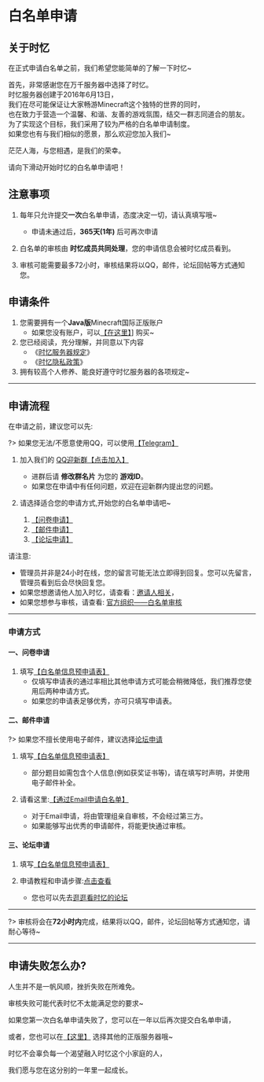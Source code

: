 # 白名单申请

## 关于时忆

在正式申请白名单之前，我们希望您能简单的了解一下时忆~

首先，非常感谢您在万千服务器中选择了时忆。    
时忆服务器创建于2016年6月13日，  
我们在尽可能保证让大家畅游Minecraft这个独特的世界的同时，  
也在致力于营造一个温馨、和谐、友善的游戏氛围，结交一群志同道合的朋友。  
为了实现这个目标，我们采用了较为严格的白名单申请制度。  
如果您也有与我们相似的愿景，那么欢迎您加入我们~  

茫茫人海，与您相遇，是我们的荣幸。

请向下滑动开始时忆的白名单申请吧！

## 注意事项

1. 每年只允许提交**一次**白名单申请，态度决定一切，请认真填写哦~
    - 申请未通过后，**365天(1年)** 后可再次申请
    
2. 白名单的审核由 **时忆成员共同处理**，您的申请信息会被时忆成员看到。

3. 审核可能需要最多72小时，审核结果将以QQ，邮件，论坛回帖等方式通知您。

## 申请条件

1. 您需要拥有一个**Java版**Minecraft国际正版账户
    - 如果您没有账户，可以[【在这里】](https://minecraft.net)] 购买~
2. 您已经阅读，充分理解，并同意以下内容
    - 《[时忆服务器规定](/zh-CN/join/rules.md)》
    - 《[时忆隐私政策](https://www.mcshiyi.com/blog/about/privacy-policy.html)》
3. 拥有较高个人修养、能良好遵守时忆服务器的各项规定~

------

## 申请流程

在申请之前，建议您可以先:

?> 如果您无法/不愿意使用QQ，可以使用[【Telegram】](https://t.me/joinchat/IdDH-Egtujuf1UzuCWznJw)

1. 加入我们的  [QQ迎新群【点击加入】](https://jq.qq.com/?_wv=1027&k=59H04f1)
    - 进群后请 **修改群名片** 为您的 **游戏ID**。
    - 如果您在申请中有任何问题，欢迎在迎新群内提出您的问题。

2. 请选择适合您的申请方式,开始您的白名单申请吧~
    1. [【问卷申请】](#一、问卷申请)
    2. [【邮件申请】](#二、邮件申请)
    3. [【论坛申请】](#三、论坛申请)
    
请注意:
- 管理员并非是24小时在线，您的留言可能无法立即得到回复。您可以先留言，管理员看到后会尽快回复您。
- 如果您想邀请他人加入时忆，请查看：[邀请人相关](/zh-CN/join/application/inviters.md)，
- 如果您想参与审核，请查看: [官方组织——白名单审核](/zh-CN/culture/group.md#1.时忆——白名单审核组)

------

### 申请方式

#### 一、问卷申请

1. 填写[【白名单信息预申请表】](https://wj.qq.com/s2/3175997/f522)
    - 仅填写申请表的通过率相比其他申请方式可能会稍微降低，我们推荐您使用后两种申请方式。
    - 如果您的申请表足够优秀，亦可只填写申请表。

#### 二、邮件申请

?> 如果您不擅长使用电子邮件，建议选择[论坛申请](#三、论坛申请)

1. 填写[【白名单信息预申请表】](https://wj.qq.com/s2/3175997/f522)
    - 部分题目如需包含个人信息(例如获奖证书等)，请在填写时声明，并使用电子邮件补全。
    
2. 请看这里:[【通过Email申请白名单】](/zh-CN/join/application/whitelist-by-email.md)
    - 对于Email申请，将由管理组亲自审核，不会经过第三方。
    - 如果能够写出优秀的申请邮件，将能更快通过审核。

#### 三、论坛申请

1. 填写[【白名单信息预申请表】](https://wj.qq.com/s2/3175997/f522)

2. 申请教程和申请步骤:[点击查看](https://bbs.mcshiyi.com/d/27)
    - 您也可以先去[逛逛看时忆的论坛](https://bbs.mcshiyi.com)


------

?> 审核将会在**72小时内**完成，结果将以QQ，邮件，论坛回帖等方式通知您，请耐心等待~

------

## 申请失败怎么办?

人生并不是一帆风顺，挫折失败在所难免。

审核失败可能代表时忆不太能满足您的要求~  

如果您第一次白名单申请失败了，您可以在一年以后再次提交白名单申请，  

或者，您也可以在[【这里】](http://www.mcbbs.net/forum-server-1.html) 选择其他的正版服务器哦~  

时忆不会辜负每一个渴望融入时忆这个小家庭的人，  

我们愿与您在这分别的一年里一起成长。  
